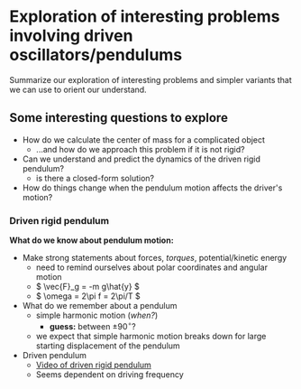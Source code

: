 # Exploration of interesting problems involving driven oscillators/pendulums
Summarize our exploration of interesting problems and simpler variants that we can use to orient our understand.

## Some interesting questions to explore
- How do we calculate the center of mass for a complicated object
  - ...and how do we approach this problem if it is not rigid?
- Can we understand and predict the dynamics of the driven rigid pendulum?
  - is there a closed-form solution?
- How do things change when the pendulum motion affects the driver's motion?

### Driven rigid pendulum
**What do we know about pendulum motion:** 
- Make strong statements about forces, _torques_, potential/kinetic energy
  - need to remind ourselves about polar coordinates and angular motion
  - $ \vec{F}_g = -m g\hat{y} $
  - $ \omega = 2\pi f = 2\pi/T $
- What do we remember about a pendulum
  - simple harmonic motion (_when?_)
    - **guess:** between $\pm 90^{\circ}$?
  - we expect that simple harmonic motion breaks down for large starting displacement of the pendulum
- Driven pendulum
  - [Video of driven rigid pendulum](https://sciencedemonstrations.fas.harvard.edu/search?search=inverted%20pendulum)
  - Seems dependent on driving frequency

